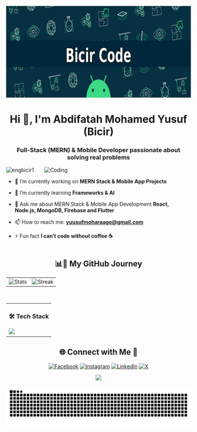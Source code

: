 <img align="" height="250"  alt="Coding" src="/Assets/banner_bicir.gif">

<h1 align="center">Hi 👋, I'm Abdifatah Mohamed Yusuf (Bicir)</h1>
<h3 align="center">Full-Stack (MERN) & Mobile Developer passionate about solving real problems</h3>

<img align="right" alt="Coding" width="400" src="https://cdn.dribbble.com/users/1162077/screenshots/3848914/programmer.gif">


<p align="left"> <img src="https://komarev.com/ghpvc/?username=engbicir1&label=Profile%20views&color=0e75b6&style=flat" alt="engbicir1" /> </p>

- 🔭 I’m currently working on **MERN Stack & Mobile App Projects**

- 🌱 I’m currently learning **Frameworks & AI**

- 💬 Ask me about MERN Stack & Mobile App Development **React, Node.js, MongoDB, Firebase and Flutter**

- 📫 How to reach me: **yuusufmoharaage@gmail.com**

- ⚡ Fun fact **I can’t code without coffee ☕**
<br><br>
<!-- 📊 GitHub Stats (Pink, aligned nicely) y -->
<!-- 📊 GitHub Stats (Pink, aligned nicely) -->
<h2 align="center">📊🚀 My GitHub Journey</h2>

<div align="center">

<table>
  <tr>
    <td align="left" valign="top">
      <img alt="Stats" src="https://github-readme-stats.vercel.app/api?username=EngBicir1&show_icons=true&count_private=true&hide_border=true&theme=rose_pine&cache_seconds=86400" width="420" />
    </td>
    <td align="rigth" valign="top">
<img alt="Streak" src="https://streak-stats.demolab.com?user=EngBicir1&theme=rose_pine&hide_border=true" width="420" />
</td>
  </tr>
</table>

<br/>

</div>

<!-- Tech Stack -->
<table>
  <tr>
    <!-- Tech Stack -->
    <td width="200%" valign="top">
      <h3>🛠️ Tech Stack</h3>
      <img src="https://skillicons.dev/icons?i=js,ts,react,next,redux,nodejs,express,mongodb,mysql,html,css,tailwind,flutter,github,vscode,git&perline=12&theme=dark" />
    </td>
  </tr>
</table>






<!-- Social connections -->
<div align="center">

## 🌐 Connect with Me 🍬

[![Facebook](https://img.shields.io/badge/Facebook-%231877F2.svg?logo=Facebook&logoColor=white)](https://fb.com/engbicir.so1) 
[![Instagram](https://img.shields.io/badge/Instagram-%23E4405F.svg?logo=Instagram&logoColor=white)](https://instagram.com/engbicir1) 
[![LinkedIn](https://img.shields.io/badge/LinkedIn-%230077B5.svg?logo=linkedin&logoColor=white)](https://so.linkedin.com/in/abdifitaah-mohamed-59b6052b9) 
[![X](https://img.shields.io/badge/Twitter-%231DA1F2.svg?logo=twitter&logoColor=white)](https://twitter.com/engabdifitah23)

</div>


<!-- Visit Counter -->
<div align="center">
  
  [![](https://visitcount.itsvg.in/api?id=technologyhell&icon=10&color=6)](https://visitcount.itsvg.in)
</div>



![Snake animation](https://github.com/EngBicir1/EngBicir1/blob/output/github-snake.svg)
